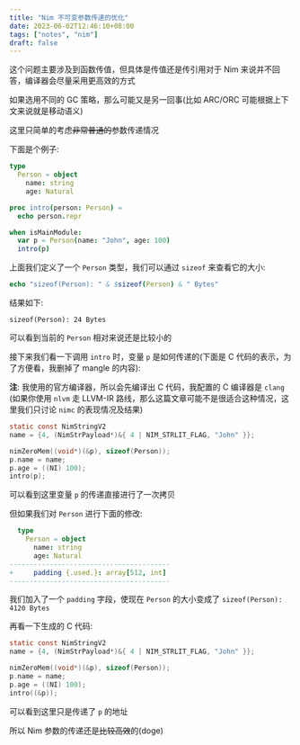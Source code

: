 ```yaml
---
title: "Nim 不可变参数传递的优化"
date: 2023-06-02T12:46:10+08:00
tags: ["notes", "nim"]
draft: false
---
```


这个问题主要涉及到函数传值，但具体是传值还是传引用对于 Nim 来说并不回答，编译器会尽量采用更高效的方式

如果选用不同的 GC 策略，那么可能又是另一回事(比如 ARC/ORC 可能根据上下文来说就是移动语义)

这里只简单的考虑~~非常普通的~~参数传递情况

<!--more-->

下面是个例子:

```nim
type
  Person = object
    name: string
    age: Natural

proc intro(person: Person) =
  echo person.repr

when isMainModule:
  var p = Person(name: "John", age: 100)
  intro(p)
```

上面我们定义了一个 `Person` 类型，我们可以通过 `sizeof` 来查看它的大小:

```nim
echo "sizeof(Person): " & $sizeof(Person) & " Bytes"
```

结果如下:

```shell
sizeof(Person): 24 Bytes
```

可以看到当前的 `Person` 相对来说还是比较小的

接下来我们看一下调用 `intro` 时，变量 `p` 是如何传递的(下面是 C 代码的表示，为了方便看，我删掉了 mangle 的内容):

**注**: 我使用的官方编译器，所以会先编译出 C 代码，我配置的 C 编译器是 `clang` (如果你使用 `nlvm` 走 LLVM-IR 路线，那么这篇文章可能不是很适合这种情况，这里我们只讨论 `nimc` 的表现情况及结果)

```c
static const NimStringV2
name = {4, (NimStrPayload*)&{ 4 | NIM_STRLIT_FLAG, "John" }};

nimZeroMem((void*)(&p), sizeof(Person));
p.name = name;
p.age = ((NI) 100);
intro(p);
```

可以看到这里变量 `p` 的传递直接进行了一次拷贝

但如果我们对 `Person` 进行下面的修改:

```nim
  type
    Person = object
      name: string
      age: Natural
----------------------------------------
+     padding {.used.}: array[512, int]
----------------------------------------
```

我们加入了一个 `padding` 字段，使现在 `Person` 的大小变成了 `sizeof(Person): 4120 Bytes`

再看一下生成的 C 代码:

```c
static const NimStringV2
name = {4, (NimStrPayload*)&{ 4 | NIM_STRLIT_FLAG, "John" }};

nimZeroMem((void*)(&p), sizeof(Person));
p.name = name;
p.age = ((NI) 100);
intro((&p));
```

可以看到这里只是传递了 `p` 的地址

所以 Nim 参数的传递还是~~比较高效~~的(doge)
